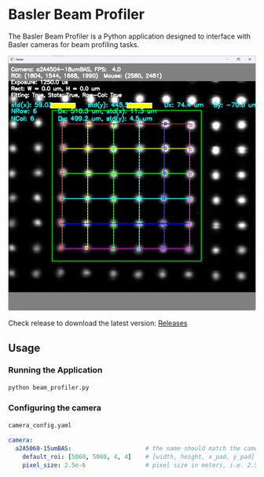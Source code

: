 # Basler Beam Profiler

The Basler Beam Profiler is a Python application designed to interface with Basler cameras for beam profiling tasks.

![Demo](docs/demo.png)

Check release to download the latest version: [Releases](https://github.com/tim4431/Basler_Beam_Profiler/releases)

## Usage
### Running the Application
```bash
python beam_profiler.py
```

### Configuring the camera

`camera_config.yaml`

```yaml
camera:
  a2A5060-15umBAS:                     # the name should match the camera name shown in pylon_camera
    default_roi: [5060, 5060, 4, 4]    # [width, height, x_pad, y_pad]
    pixel_size: 2.5e-6                 # pixel size in meters, i.e. 2.5um
```